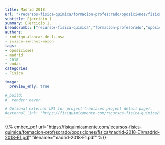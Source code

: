 ```yaml
---
title: Madrid 2018
url: "/recursos-fisica-quimica/formacion-profesorado/oposiciones/fisica/madrid-2018-E1"
subtitle: Ejercicio 1
summary: Ejercicio 1.
breadcrumbs: ["recursos-fisica-quimica","formacion-profesorado","oposiciones","fisica"]
authors:
- rodrigo-alcaraz-de-la-osa
- jesica-sanchez-mazon
tags:
- oposiciones
- madrid
- 2018
- ondas
categories:
- Física

image:
  preview_only: true

#_build:
#  render: never

# Optional external URL for project (replaces project detail page).
#external_link: "https://fisiquimicamente.com/recursos-fisica-quimica/formacion-profesorado/oposiciones/fisica/madrid-2018-e1/madrid-2018-e1.pdf"
---
```


{{% embed_pdf url="https://fisiquimicamente.com/recursos-fisica-quimica/formacion-profesorado/oposiciones/fisica/madrid-2018-E1/madrid-2018-E1.pdf" filename="madrid-2018-E1.pdf" %}}